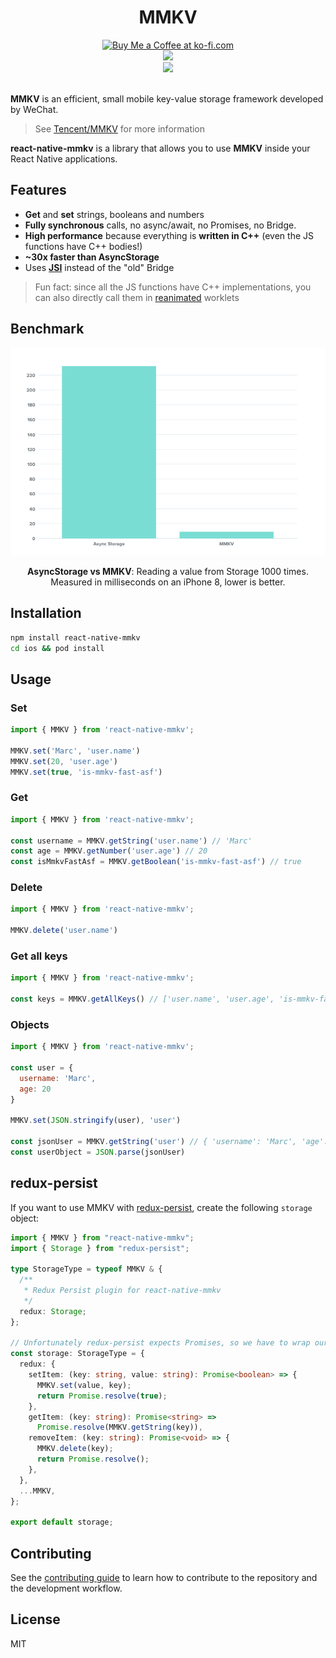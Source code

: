 <div align="center">
  <h1 align="center">MMKV</h1>
</div>

<div align="center">
  <a align="center" href='https://ko-fi.com/F1F8CLXG' target='_blank'>
    <img height='36' style='border:0px;height:36px;' src='https://az743702.vo.msecnd.net/cdn/kofi2.png?v=0' border='0' alt='Buy Me a Coffee at ko-fi.com' />
  </a>
  <br/>
  <a align="center" href="https://github.com/mrousavy?tab=followers">
    <img src="https://img.shields.io/github/followers/mrousavy?label=Follow%20%40mrousavy&style=social" />
  </a>
  <br/>
  <a align="center" href="https://twitter.com/mrousavy">
    <img src="https://img.shields.io/twitter/follow/mrousavy?label=Follow%20%40mrousavy&style=social" />
  </a>
</div>
<br/>

**MMKV** is an efficient, small mobile key-value storage framework developed by WeChat.

> See [Tencent/MMKV](https://github.com/Tencent/MMKV) for more information

**react-native-mmkv** is a library that allows you to use **MMKV** inside your React Native applications.

## Features

* **Get** and **set** strings, booleans and numbers
* **Fully synchronous** calls, no async/await, no Promises, no Bridge.
* **High performance** because everything is **written in C++** (even the JS functions have C++ bodies!)
* **~30x faster than AsyncStorage**
* Uses [**JSI**](https://github.com/react-native-community/discussions-and-proposals/issues/91) instead of the "old" Bridge

> Fun fact: since all the JS functions have C++ implementations, you can also directly call them in [reanimated](https://github.com/software-mansion/react-native-reanimated) worklets

## Benchmark

<div align="center">
  <img src="./img/benchmark_1000_get.png" />
  <p>
    <b>AsyncStorage vs MMKV</b>: Reading a value from Storage 1000 times. <br/>
    Measured in milliseconds on an iPhone 8, lower is better.
  </p>
</div>

## Installation

```sh
npm install react-native-mmkv
cd ios && pod install
```

## Usage

### Set

```js
import { MMKV } from 'react-native-mmkv';

MMKV.set('Marc', 'user.name')
MMKV.set(20, 'user.age')
MMKV.set(true, 'is-mmkv-fast-asf')
```

### Get

```js
import { MMKV } from 'react-native-mmkv';

const username = MMKV.getString('user.name') // 'Marc'
const age = MMKV.getNumber('user.age') // 20
const isMmkvFastAsf = MMKV.getBoolean('is-mmkv-fast-asf') // true
```

### Delete

```js
import { MMKV } from 'react-native-mmkv';

MMKV.delete('user.name')
```

### Get all keys

```js
import { MMKV } from 'react-native-mmkv';

const keys = MMKV.getAllKeys() // ['user.name', 'user.age', 'is-mmkv-fast-asf']
```

### Objects

```js
import { MMKV } from 'react-native-mmkv';

const user = {
  username: 'Marc',
  age: 20
}

MMKV.set(JSON.stringify(user), 'user')

const jsonUser = MMKV.getString('user') // { 'username': 'Marc', 'age': 20 }
const userObject = JSON.parse(jsonUser)
```

## redux-persist

If you want to use MMKV with [redux-persist](https://github.com/rt2zz/redux-persist), create the following `storage` object:

```ts
import { MMKV } from "react-native-mmkv";
import { Storage } from "redux-persist";

type StorageType = typeof MMKV & {
  /**
   * Redux Persist plugin for react-native-mmkv
   */
  redux: Storage;
};

// Unfortunately redux-persist expects Promises, so we have to wrap our sync calls with Promise resolvers/rejecters
const storage: StorageType = {
  redux: {
    setItem: (key: string, value: string): Promise<boolean> => {
      MMKV.set(value, key);
      return Promise.resolve(true);
    },
    getItem: (key: string): Promise<string> =>
      Promise.resolve(MMKV.getString(key)),
    removeItem: (key: string): Promise<void> => {
      MMKV.delete(key);
      return Promise.resolve();
    },
  },
  ...MMKV,
};

export default storage;
```

## Contributing

See the [contributing guide](CONTRIBUTING.md) to learn how to contribute to the repository and the development workflow.

## License

MIT
